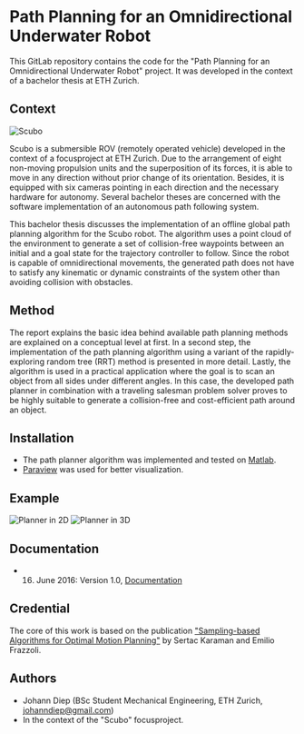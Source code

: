 # Path Planning for an Omnidirectional Underwater Robot

This GitLab repository contains the code for the "Path Planning for an Omnidirectional Underwater Robot" project. It was developed in the context of a bachelor thesis at ETH Zurich.

## Context

![Scubo](https://i.imgur.com/RVaz3Mf.png)

Scubo is a submersible ROV (remotely operated vehicle) developed in the context of a focusproject at ETH Zurich. Due to the arrangement of eight non-moving propulsion units and the superposition of its forces, it is able to move in any direction without prior change of its orientation. Besides, it is equipped with six cameras pointing in each direction and the necessary hardware for autonomy. Several bachelor theses are concerned with the software implementation of an autonomous path following system.

This bachelor thesis discusses the implementation of an offline global path planning algorithm for the Scubo robot. The algorithm uses a point cloud of the environment to generate a set of collision-free waypoints between an initial and a goal state for the trajectory controller to follow. Since the robot is capable of omnidirectional movements, the generated path does not have to satisfy any kinematic or dynamic constraints of the system other than avoiding collision with obstacles.

## Method

The report explains the basic idea behind available path planning methods are explained on a conceptual level at first. In a second step, the implementation of the path planning algorithm using a variant of the rapidly-exploring random tree (RRT) method is presented in more detail. Lastly, the algorithm is used in a practical application where the goal is to scan an object from all sides under different angles. In this case, the developed path planner in combination with a traveling salesman problem solver proves to be highly suitable to generate a collision-free and cost-efficient path around an object.

## Installation

* The path planner algorithm was implemented and tested on [Matlab](https://ch.mathworks.com/de/products/matlab.html).
* [Paraview](https://www.paraview.org/) was used for better visualization.


## Example

![Planner in 2D](https://i.imgur.com/WV7Zq71.png)
![Planner in 3D](https://i.imgur.com/D6qn3Gg.png)

## Documentation

* 16. June 2016: Version 1.0, [Documentation](https://gitlab.com/jdiep/bachelor-thesis/blob/master/BA%20Report/report.pdf)

## Credential

The core of this work is based on the publication ["Sampling-based Algorithms for Optimal Motion Planning"](https://arxiv.org/pdf/1105.1186.pdf) by Sertac Karaman and Emilio Frazzoli.

## Authors

* Johann Diep (BSc Student Mechanical Engineering, ETH Zurich, johanndiep@gmail.com)
* In the context of the "Scubo" focusproject.
